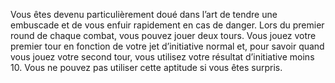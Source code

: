 ﻿---
id: subclass_cunning_cutpurse_fr.md#réflexes-de-voleur
name: Réflexes de voleur
---

Vous êtes devenu particulièrement doué dans l’art de tendre une embuscade et de vous enfuir rapidement en cas de danger. Lors du premier round de chaque combat, vous pouvez jouer deux tours. Vous jouez votre premier tour en fonction de votre jet d’initiative normal et, pour savoir quand vous jouez votre second tour, vous utilisez votre résultat d’initiative moins 10. Vous ne pouvez pas utiliser cette aptitude si vous êtes surpris.

